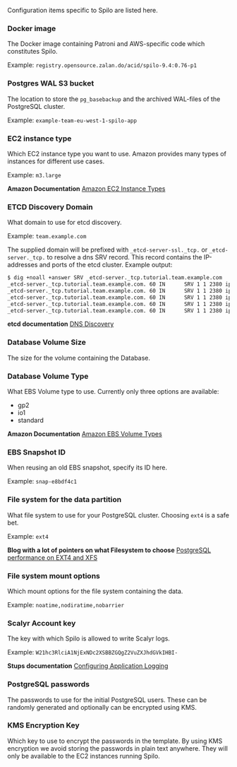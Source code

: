 Configuration items specific to Spilo are listed here.

### Docker image
The Docker image containing Patroni and AWS-specific code which constitutes Spilo.

Example: `registry.opensource.zalan.do/acid/spilo-9.4:0.76-p1`

### Postgres WAL S3 bucket
The location to store the `pg_basebackup` and the archived WAL-files of the PostgreSQL cluster.

Example: `example-team-eu-west-1-spilo-app`

### EC2 instance type
Which EC2 instance type you want to use. Amazon provides many types of instances for different use cases.

Example: `m3.large`

**Amazon Documentation** [Amazon EC2 Instance Types](https://aws.amazon.com/ec2/instance-types/)


### ETCD Discovery Domain
What domain to use for etcd discovery.

Example: `team.example.com`

The supplied domain will be prefixed with `_etcd-server-ssl._tcp.` or `_etcd-server._tcp.` to
resolve a dns SRV record. This record contains the IP-addresses and ports of the etcd cluster. Example output:

```bash
$ dig +noall +answer SRV _etcd-server._tcp.tutorial.team.example.com
_etcd-server._tcp.tutorial.team.example.com. 60 IN      SRV 1 1 2380 ip-172-31-152-102.eu-west-1.compute.internal.
_etcd-server._tcp.tutorial.team.example.com. 60 IN      SRV 1 1 2380 ip-172-31-152-103.eu-west-1.compute.internal.
_etcd-server._tcp.tutorial.team.example.com. 60 IN      SRV 1 1 2380 ip-172-31-161-166.eu-west-1.compute.internal.
_etcd-server._tcp.tutorial.team.example.com. 60 IN      SRV 1 1 2380 ip-172-31-131-14.eu-west-1.compute.internal.
_etcd-server._tcp.tutorial.team.example.com. 60 IN      SRV 1 1 2380 ip-172-31-131-15.eu-west-1.compute.internal.
```

**etcd documentation** [DNS Discovery](https://github.com/coreos/etcd/blob/master/Documentation/clustering.md#dns-discovery)

### Database Volume Size
The size for the volume containing the Database.

### Database Volume Type
What EBS Volume type to use. Currently only three options are available:

* gp2
* io1
* standard

**Amazon Documentation** [Amazon EBS Volume Types](http://docs.aws.amazon.com/AWSEC2/latest/UserGuide/EBSVolumeTypes.html)

### EBS Snapshot ID
When reusing an old EBS snapshot, specify its ID here.

Example: `snap-e8bdf4c1`

### File system for the data partition
What file system to use for your PostgreSQL cluster. Choosing `ext4` is a safe bet.

Example: `ext4`

**Blog with a lot of pointers on what Filesystem to choose**
[PostgreSQL performance on EXT4 and XFS](http://blog.pgaddict.com/posts/postgresql-performance-on-ext4-and-xfs)

### File system mount options
Which mount options for the file system containing the data.

Example: `noatime,nodiratime,nobarrier`

### Scalyr Account key
The key with which Spilo is allowed to write Scalyr logs.

Example: `W21hc3RlciA1NjExNDc2XSBBZGQgZ2VuZXJhdGVkIHBI-`

**Stups documentation**
[Configuring Application Logging](http://stups.readthedocs.org/en/latest/user-guide/standalone-deployment.html#optional-configuring-application-logging)

### PostgreSQL passwords
The passwords to use for the initial PostgreSQL users. These can be randomly generated and optionally can be encrypted
using KMS.

### KMS Encryption Key
Which key to use to encrypt the passwords in the template. By using KMS encryption we avoid storing the passwords
in plain text anywhere. They will only be available to the EC2 instances running Spilo.
